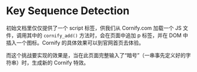 # Key Sequence Detection

初始文档里仅仅提供了一个 script 标签，供我们从 Cornify.com 加载一个 JS 文件，调用其中的 ```cornify_add()``` 方法时，会在页面中追加 p 标签，并在 DOM 中插入一个图标。Cornify 的具体效果可以到官网首页去体验。  

而这个挑战要实现的效果是，当在此页面完整输入了“暗号”（一串事先定义好的字符串）时，生成新的 Cornify 特效。
